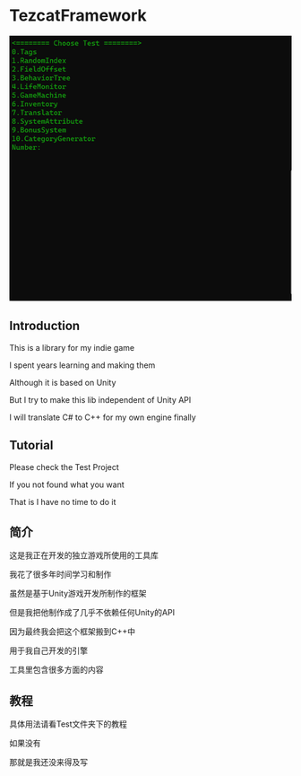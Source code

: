# TezcatFramework

![示例](https://github.com/tzkt623/TezcatFramework-Unity/blob/master/Info.gif?raw=true)

## Introduction

This is a library for my indie game

I spent years learning and making them

Although it is based on Unity

But I try to make this lib independent of Unity API

I will translate C# to C++ for my own engine finally

## Tutorial

Please check the Test Project

If you not found what you want

That is I have no time to do it

## 简介

这是我正在开发的独立游戏所使用的工具库

我花了很多年时间学习和制作

虽然是基于Unity游戏开发所制作的框架

但是我把他制作成了几乎不依赖任何Unity的API

因为最终我会把这个框架搬到C++中

用于我自己开发的引擎

工具里包含很多方面的内容

## 教程

具体用法请看Test文件夹下的教程

如果没有

那就是我还没来得及写